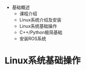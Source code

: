 - 基础概述
	- 课程介绍
	- Linux系统介绍及安装
	- Linux系统基础操作
	- C++/Python极简基础
	- 安装ROS系统

# Linux系统基础操作

## 

 
 
 
 

